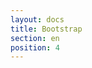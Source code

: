 ```yaml
---
layout: docs
title: Bootstrap
section: en
position: 4
---
```



<link rel="stylesheet" href="https://stackpath.bootstrapcdn.com/bootstrap/4.1.3/css/bootstrap.min.css" integrity="sha384-MCw98/SFnGE8fJT3GXwEOngsV7Zt27NXFoaoApmYm81iuXoPkFOJwJ8ERdknLPMO" crossorigin="anonymous">


<div id="app"></div>
<script src="demo/bootstrap-opt.js"></script>
